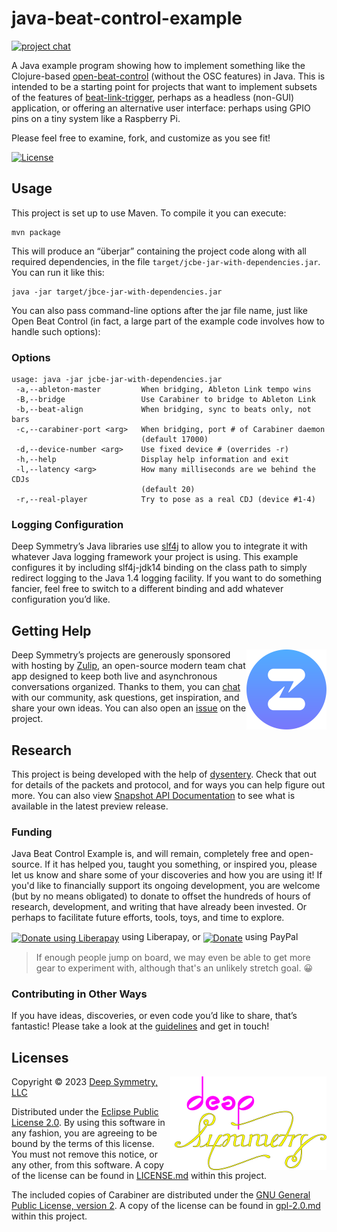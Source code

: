 # java-beat-control-example

[![project chat](https://img.shields.io/badge/chat-on%20zulip-brightgreen)](https://deep-symmetry.zulipchat.com/#narrow/stream/278354-carabiner)

A Java example program showing how to implement something like the Clojure-based
[open-beat-control](https://github.com/Deep-Symmetry/open-beat-control) (without
the OSC features) in Java. This is intended to be a starting point for projects
that want to implement subsets of the features of
[beat-link-trigger](https://github.com/Deep-Symmetry/beat-link-trigger), perhaps
as a headless (non-GUI) application, or offering an alternative user interface:
perhaps using GPIO pins on a tiny system like a Raspberry Pi.

Please feel free to examine, fork, and customize as you see fit!

[![License](https://img.shields.io/badge/License-Eclipse%20Public%20License%202.0-blue.svg)](#licenses)

## Usage

This project is set up to use Maven. To compile it you can execute:

    mvn package

This will produce an “überjar” containing the project code along with all required dependencies,
in the file `target/jcbe-jar-with-dependencies.jar`. You can run it like this:

    java -jar target/jbce-jar-with-dependencies.jar

You can also pass command-line options after the jar file name, just like Open
Beat Control (in fact, a large part of the example code involves how to handle
such options):

### Options

    usage: java -jar jcbe-jar-with-dependencies.jar
     -a,--ableton-master         When bridging, Ableton Link tempo wins
     -B,--bridge                 Use Carabiner to bridge to Ableton Link
     -b,--beat-align             When bridging, sync to beats only, not bars
     -c,--carabiner-port <arg>   When bridging, port # of Carabiner daemon
                                 (default 17000)
     -d,--device-number <arg>    Use fixed device # (overrides -r)
     -h,--help                   Display help information and exit
     -l,--latency <arg>          How many milliseconds are we behind the CDJs
                                 (default 20)
     -r,--real-player            Try to pose as a real CDJ (device #1-4)

### Logging Configuration

Deep Symmetry’s Java libraries use [slf4j](http://www.slf4j.org/manual.html) to allow
you to integrate it with whatever Java logging framework your project
is using. This example configures it by including slf4j-jdk14 binding on
the class path to simply redirect logging to the Java 1.4 logging facility.
If you want to do something fancier, feel free to switch to a different
binding and add whatever configuration you’d like.

## Getting Help

<a href="http://zulip.com"><img align="right" alt="Zulip logo" src="doc/assets/zulip-icon-circle.svg" width="128" height="128"></a>

Deep Symmetry&rsquo;s projects are generously sponsored with hosting
by [Zulip](https://zulip.com), an open-source modern team
chat app designed to keep both live and asynchronous conversations
organized. Thanks to them, you can [chat](https://deep-symmetry.zulipchat.com/#narrow/stream/275322-beat-link-trigger)
with our community</a>, ask questions, get inspiration, and share your
own ideas. You can also open an
[issue](https://github.com/Deep-Symmetry/beat-carabiner/issues) on the
project.

## Research

This project is being developed with the help of
[dysentery](https://github.com/Deep-Symmetry/dysentery). Check that
out for details of the packets and protocol, and for ways you can help
figure out more. You can also view [Snapshot API
Documentation](https://deepsymmetry.org/beat-carabiner-java/snapshot/apidocs/) to
see what is available in the latest preview release.

### Funding

Java Beat Control Example is, and will remain, completely free and open-source. If it
has helped you, taught you something, or inspired you, please let us
know and share some of your discoveries and how you are using it! If
you'd like to financially support its ongoing development, you are
welcome (but by no means obligated) to donate to offset the hundreds
of hours of research, development, and writing that have already been
invested. Or perhaps to facilitate future efforts, tools, toys, and
time to explore.

<a href="https://liberapay.com/deep-symmetry/donate"><img align="center" alt="Donate using Liberapay"
src="https://liberapay.com/assets/widgets/donate.svg"></a> using Liberapay, or
<a href="https://www.paypal.com/cgi-bin/webscr?cmd=_s-xclick&hosted_button_id=J26G6ULJKV8RL"><img align="center"
alt="Donate" src="https://www.paypalobjects.com/en_US/i/btn/btn_donate_SM.gif"></a> using PayPal

> If enough people jump on board, we may even be able to get more
> gear to experiment with, although that's an unlikely stretch goal.
> :grinning:

### Contributing in Other Ways

If you have ideas, discoveries, or even code you’d like to share,
that’s fantastic! Please take a look at the
[guidelines](https://github.com/Deep-Symmetry/beat-link/blob/main/CONTRIBUTING.md) and get in touch!

## Licenses

<a href="http://deepsymmetry.org"><img align="right" alt="Deep Symmetry" src="doc/assets/DS-logo-github.png" width="250" height="150"></a>

Copyright © 2023 [Deep Symmetry, LLC](http://deepsymmetry.org)

Distributed under the [Eclipse Public License
2.0](https://opensource.org/licenses/EPL-2.0). By using this software
in any fashion, you are agreeing to be bound by the terms of this
license. You must not remove this notice, or any other, from this
software. A copy of the license can be found in
[LICENSE.md](https://github.com/Deep-Symmetry/beat-carabiner/blob/master/LICENSE.md)
within this project.

The included copies of Carabiner are distributed under the [GNU
General Public License, version
2](https://opensource.org/licenses/GPL-2.0). A copy of the license can be found in
[gpl-2.0.md](https://github.com/Deep-Symmetry/beat-carabiner/blob/master/gpl-2.0.md)
within this project.
